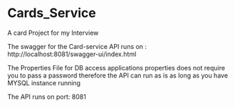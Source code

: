 # Cards_Service
A card Project for my Interview

The swagger for the Card-service API runs on :
http://localhost:8081/swagger-ui/index.html

The Properties File for DB access applications properties does not require you to pass a password
therefore the API can run as is as long as you have MYSQL instance running

The API runs on port: 8081
